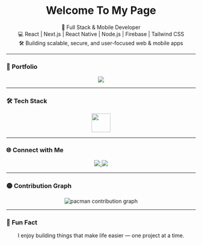 <h1 align="center">Welcome To My Page</h1>

<p align="center">
  🚀 Full Stack & Mobile Developer <br/>
  💻 React | Next.js | React Native | Node.js | Firebase | Tailwind CSS <br/>
  🛠 Building scalable, secure, and user-focused web & mobile apps
</p>

---

### 🔗 Portfolio

<p align="center">
  <a href="https://porfolio-six-kohl.vercel.app/" target="_blank">
    <img src="https://img.shields.io/badge/View Portfolio-000?style=for-the-badge&logo=vercel&logoColor=white" />
  </a>
</p>

---

### 🛠️ Tech Stack

<p align="center">
  <img src="https://skillicons.dev/icons?i=react,nextjs,reactnative,nodejs,firebase,ts,js,tailwind,html,css,git,github,vscode" height="50" />
</p>

---

### 🌐 Connect with Me

<p align="center">
  <a href="https://www.linkedin.com/in/mohammed-alaydi-762ab434b" target="_blank">
    <img src="https://img.shields.io/badge/LinkedIn-0077B5?style=for-the-badge&logo=linkedin&logoColor=white" />
  </a>
  <a href="mailto:your.email@example.com">
    <img src="https://img.shields.io/badge/Email-D14836?style=for-the-badge&logo=gmail&logoColor=white" />
  </a>
</p>

---

### 🟡 Contribution Graph

<p align="center">
  <picture>
    <source media="(prefers-color-scheme: dark)" srcset="https://mohammadAlaydi.github.io/mohammadAlaydi/pacman-contribution-graph-dark.svg">
    <source media="(prefers-color-scheme: light)" srcset="https://mohammadAlaydi.github.io/mohammadAlaydi/pacman-contribution-graph.svg">
    <img alt="pacman contribution graph" src="https://mohammadAlaydi.github.io/mohammadAlaydi/pacman-contribution-graph.svg">
  </picture>
</p>


---

### 🎯 Fun Fact

<p align="center">
  I enjoy building things that make life easier — one project at a time.
</p>
